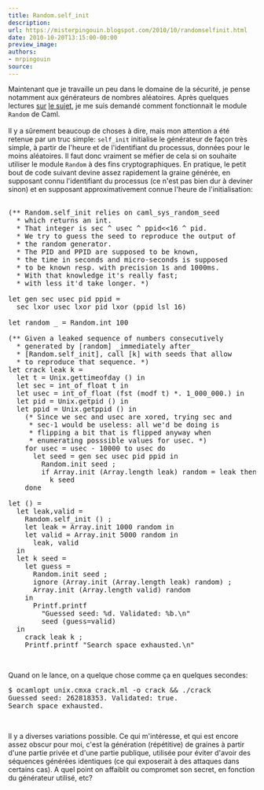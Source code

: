 ```yaml
---
title: Random.self_init
description:
url: https://misterpingouin.blogspot.com/2010/10/randomselfinit.html
date: 2010-10-20T13:15:00-00:00
preview_image:
authors:
- mrpingouin
source:
---
```


Maintenant que je travaille un peu dans le domaine de la s&eacute;curit&eacute;, je pense notamment aux g&eacute;n&eacute;rateurs de nombres al&eacute;atoires. Apr&egrave;s quelques lectures <a href="http://en.wikipedia.org/wiki/Pseudorandom_number_generator">sur</a> <a href="http://en.wikipedia.org/wiki/Cryptographically_secure_pseudorandom_number_generator">le sujet</a>, je me suis demand&eacute; comment fonctionnait le module <code>Random</code> de Caml.<br/>
<br/>
Il y a s&ucirc;rement beaucoup de choses &agrave; dire, mais mon attention a &eacute;t&eacute; retenue par un truc simple: <code>self_init</code> initialise le g&eacute;n&eacute;rateur de fa&ccedil;on tr&egrave;s simple, &agrave; partir de l'heure et de l'identifiant du processus, donn&eacute;es pour le moins al&eacute;atoires. Il faut donc vraiment se m&eacute;fier de cela si on souhaite utiliser le module <code>Random</code> &agrave; des fins cryptographiques. En pratique, le petit bout de code suivant devine assez rapidement la graine g&eacute;n&eacute;r&eacute;e, en supposant connu l'identifiant du processus (ce n'est pas bien dur &agrave; deviner sinon) et en supposant approximativement connue l'heure de l'initialisation:<br/>
<br/>
<pre>(** Random.self_init relies on caml_sys_random_seed
  * which returns an int.
  * That integer is sec ^ usec ^ ppid&lt;&lt;16 ^ pid.
  * We try to guess the seed to reproduce the output of
  * the random generator.
  * The PID and PPID are supposed to be known,
  * the time in seconds and micro-seconds is supposed
  * to be known resp. with precision 1s and 1000ms.
  * With that knowledge it's really fast;
  * with less it'd take longer. *)

let gen sec usec pid ppid =
  sec lxor usec lxor pid lxor (ppid lsl 16)

let random _ = Random.int 100

(** Given a leaked sequence of numbers consecutively
  * generated by [random] _immediately after_
  * [Random.self_init], call [k] with seeds that allow
  * to reproduce that sequence. *)
let crack leak k =
  let t = Unix.gettimeofday () in
  let sec = int_of_float t in
  let usec = int_of_float (fst (modf t) *. 1_000_000.) in
  let pid = Unix.getpid () in
  let ppid = Unix.getppid () in
    (* Since we sec and usec are xored, trying sec and
     * sec-1 would be useless: all we'd be doing is
     * flipping a bit that is flipped anyway when
     * enumerating posssible values for usec. *)
    for usec = usec - 10000 to usec do
      let seed = gen sec usec pid ppid in
        Random.init seed ;
        if Array.init (Array.length leak) random = leak then
          k seed
    done

let () =
  let leak,valid =
    Random.self_init () ;
    let leak = Array.init 1000 random in
    let valid = Array.init 5000 random in
      leak, valid
  in
  let k seed =
    let guess =
      Random.init seed ;
      ignore (Array.init (Array.length leak) random) ;
      Array.init (Array.length valid) random
    in
      Printf.printf
        &quot;Guessed seed: %d. Validated: %b.\n&quot;
        seed (guess=valid)
  in
    crack leak k ;
    Printf.printf &quot;Search space exhausted.\n&quot;
</pre><br/>
Quand on le lance, on a quelque chose comme &ccedil;a en quelques secondes:<br/>
<pre>$ ocamlopt unix.cmxa crack.ml -o crack &amp;&amp; ./crack
Guessed seed: 262818353. Validated: true.
Search space exhausted.</pre><br/>
Il y a diverses variations possible. Ce qui m'int&eacute;resse, et qui est encore assez obscur pour moi, c'est la g&eacute;n&eacute;ration (r&eacute;p&eacute;titive) de graines &agrave; partir d'une partie priv&eacute;e et d'une partie publique, utilis&eacute;e pour &eacute;viter d'avoir des s&eacute;quences g&eacute;n&eacute;r&eacute;es identiques (ce qui exposerait &agrave; des attaques dans certains cas). A quel point on affaiblit ou compromet son secret, en fonction du g&eacute;n&eacute;rateur utilis&eacute;, etc?

